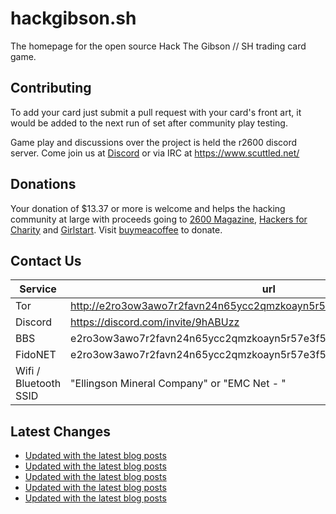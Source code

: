 # hackgibson.sh
The homepage for the open source Hack The Gibson // SH trading card game.


## Contributing

To add your card just submit a pull request with your card's front art, it would be added to the next run of set after community play testing.

Game play and discussions over the project is held the r2600 discord server. Come join us at [Discord](https://discord.com/invite/9hABUzz) or via IRC at https://www.scuttled.net/


## Donations

Your donation of $13.37 or more is welcome and helps the hacking community at large with proceeds going to [2600 Magazine](https://2600.com/), [Hackers for Charity](https://hackersforcharity.org) and [Girlstart](https://girlstart.org).  Visit [buymeacoffee](https://www.buymeacoffee.com/hackgibson.sh) to donate.


## Contact Us

Service | url
-|-
Tor | http://e2ro3ow3awo7r2favn24n65ycc2qmzkoayn5r57e3f56nvjwdcgg32ad.onion
Discord | https://discord.com/invite/9hABUzz
BBS | e2ro3ow3awo7r2favn24n65ycc2qmzkoayn5r57e3f56nvjwdcgg32ad.onion:23
FidoNET | e2ro3ow3awo7r2favn24n65ycc2qmzkoayn5r57e3f56nvjwdcgg32ad.onion:24554
Wifi / Bluetooth SSID | "Ellingson Mineral Company" or "EMC Net - <fidonet address>"

## Latest Changes
<!-- BLOG-POST-LIST:START -->
- [Updated with the latest blog posts](https://github.com/DFW2600/hackgibson.sh/commit/ae4631471d18eff98fec75415e7e165d9b9e2aed)
- [Updated with the latest blog posts](https://github.com/DFW2600/hackgibson.sh/commit/e0360df8c2adeec782989aeeb2eea28385498315)
- [Updated with the latest blog posts](https://github.com/DFW2600/hackgibson.sh/commit/fb67f24b7081ec8d8e80ac3aa43bb91cabc38f5d)
- [Updated with the latest blog posts](https://github.com/DFW2600/hackgibson.sh/commit/5b5eeb5b6176ba56d66658da3f0a37dcab03defe)
- [Updated with the latest blog posts](https://github.com/DFW2600/hackgibson.sh/commit/8294436ed53f0d2d495e0d17ce73761ee2235e08)
<!-- BLOG-POST-LIST:END -->
